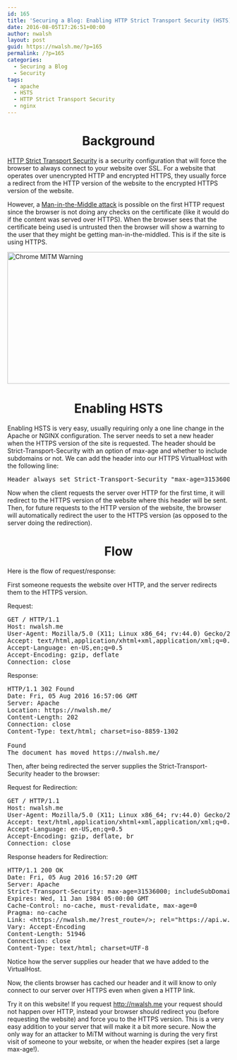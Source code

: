```yaml
---
id: 165
title: 'Securing a Blog: Enabling HTTP Strict Transport Security (HSTS)'
date: 2016-08-05T17:26:51+00:00
author: nwalsh
layout: post
guid: https://nwalsh.me/?p=165
permalink: /?p=165
categories:
  - Securing a Blog
  - Security
tags:
  - apache
  - HSTS
  - HTTP Strict Transport Security
  - nginx
---
```

<h1 style="text-align: center;">
  Background
</h1>

[HTTP Strict Transport Security](https://en.wikipedia.org/wiki/HTTP_Strict_Transport_Security) is a security configuration that will force the browser to always connect to your website over SSL. For a website that operates over unencrypted HTTP and encrypted HTTPS, they usually force a redirect from the HTTP version of the website to the encrypted HTTPS version of the website.

However, a [Man-in-the-Middle attack](https://en.wikipedia.org/wiki/Man-in-the-middle_attack) is possible on the first HTTP request since the browser is not doing any checks on the certificate (like it would do if the content was served over HTTPS). When the browser sees that the certificate being used is untrusted then the browser will show a warning to the user that they might be getting man-in-the-middled. This is if the site is using HTTPS.

[<img class="alignnone size-full wp-image-166" src="https://nwalsh.me/wp-content/uploads/2016/08/ssl_warning.png" alt="Chrome MITM Warning" width="797" height="298" srcset="https://nwalsh.me/wp-content/uploads/2016/08/ssl_warning.png 797w, https://nwalsh.me/wp-content/uploads/2016/08/ssl_warning-300x112.png 300w, https://nwalsh.me/wp-content/uploads/2016/08/ssl_warning-768x287.png 768w, https://nwalsh.me/wp-content/uploads/2016/08/ssl_warning-700x262.png 700w" sizes="(max-width: 797px) 100vw, 797px" />](https://nwalsh.me/wp-content/uploads/2016/08/ssl_warning.png)

<h1 style="text-align: center;">
  Enabling HSTS
</h1>

Enabling HSTS is very easy, usually requiring only a one line change in the Apache or NGINX configuration. The server needs to set a new header when the HTTPS version of the site is requested. The header should be Strict-Transport-Security with an option of max-age and whether to include subdomains or not. We can add the header into our HTTPS VirtualHost with the following line:

<pre>Header always set Strict-Transport-Security "max-age=31536000; includeSubDomains"</pre>

Now when the client requests the server over HTTP for the first time, it will redirect to the HTTPS version of the website where this header will be sent. Then, for future requests to the HTTP version of the website, the browser will automatically redirect the user to the HTTPS version (as opposed to the server doing the redirection).

<h1 style="text-align: center;">
  Flow
</h1>

Here is the flow of request/response:

First someone requests the website over HTTP, and the server redirects them to the HTTPS version.

Request:

<pre>GET / HTTP/1.1
Host: nwalsh.me
User-Agent: Mozilla/5.0 (X11; Linux x86_64; rv:44.0) Gecko/20100101 Firefox/44.0
Accept: text/html,application/xhtml+xml,application/xml;q=0.9,*/*;q=0.8
Accept-Language: en-US,en;q=0.5
Accept-Encoding: gzip, deflate
Connection: close
</pre>

Response:

<pre>HTTP/1.1 302 Found
Date: Fri, 05 Aug 2016 16:57:06 GMT
Server: Apache
Location: https://nwalsh.me/
Content-Length: 202
Connection: close
Content-Type: text/html; charset=iso-8859-1302

Found
The document has moved https://nwalsh.me/
</pre>

Then, after being redirected the server supplies the Strict-Transport-Security header to the browser:

Request for Redirection:

<pre>GET / HTTP/1.1
Host: nwalsh.me
User-Agent: Mozilla/5.0 (X11; Linux x86_64; rv:44.0) Gecko/20100101 Firefox/44.0
Accept: text/html,application/xhtml+xml,application/xml;q=0.9,*/*;q=0.8
Accept-Language: en-US,en;q=0.5
Accept-Encoding: gzip, deflate, br
Connection: close
</pre>

Response headers for Redirection:

<pre class="">HTTP/1.1 200 OK
Date: Fri, 05 Aug 2016 16:57:20 GMT
Server: Apache
Strict-Transport-Security: max-age=31536000; includeSubDomains
Expires: Wed, 11 Jan 1984 05:00:00 GMT
Cache-Control: no-cache, must-revalidate, max-age=0
Pragma: no-cache
Link: &lt;https://nwalsh.me/?rest_route=/&gt;; rel="https://api.w.org/"
Vary: Accept-Encoding
Content-Length: 51946
Connection: close
Content-Type: text/html; charset=UTF-8
</pre>

Notice how the server supplies our header that we have added to the VirtualHost.

Now, the clients browser has cached our header and it will know to only connect to our server over HTTPS even when given a HTTP link.

Try it on this website! If you request <http://nwalsh.me> your request should not happen over HTTP, instead your browser should redirect you (before requesting the website) and force you to the HTTPS version. This is a very easy addition to your server that will make it a bit more secure. Now the only way for an attacker to MiTM without warning is during the very first visit of someone to your website, or when the header expires (set a large max-age!).
